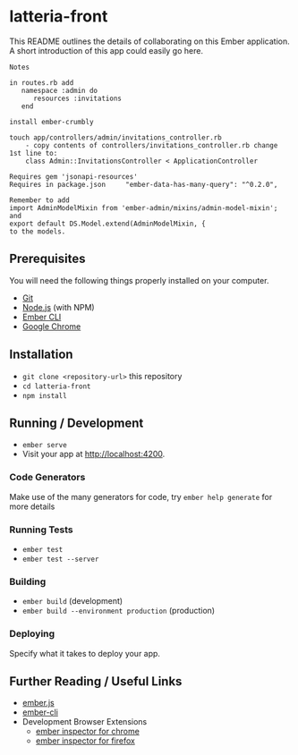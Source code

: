 # latteria-front

This README outlines the details of collaborating on this Ember application.
A short introduction of this app could easily go here.

```
Notes

in routes.rb add
   namespace :admin do
      resources :invitations
   end

install ember-crumbly

touch app/controllers/admin/invitations_controller.rb
	- copy contents of controllers/invitations_controller.rb change 1st line to: 
	class Admin::InvitationsController < ApplicationController

Requires gem 'jsonapi-resources'
Requires in package.json     "ember-data-has-many-query": "^0.2.0",

Remember to add 
import AdminModelMixin from 'ember-admin/mixins/admin-model-mixin';
and
export default DS.Model.extend(AdminModelMixin, {
to the models.
```

## Prerequisites

You will need the following things properly installed on your computer.

* [Git](https://git-scm.com/)
* [Node.js](https://nodejs.org/) (with NPM)
* [Ember CLI](https://ember-cli.com/)
* [Google Chrome](https://google.com/chrome/)

## Installation

* `git clone <repository-url>` this repository
* `cd latteria-front`
* `npm install`

## Running / Development

* `ember serve`
* Visit your app at [http://localhost:4200](http://localhost:4200).

### Code Generators

Make use of the many generators for code, try `ember help generate` for more details

### Running Tests

* `ember test`
* `ember test --server`

### Building

* `ember build` (development)
* `ember build --environment production` (production)

### Deploying

Specify what it takes to deploy your app.

## Further Reading / Useful Links

* [ember.js](https://emberjs.com/)
* [ember-cli](https://ember-cli.com/)
* Development Browser Extensions
  * [ember inspector for chrome](https://chrome.google.com/webstore/detail/ember-inspector/bmdblncegkenkacieihfhpjfppoconhi)
  * [ember inspector for firefox](https://addons.mozilla.org/en-US/firefox/addon/ember-inspector/)
